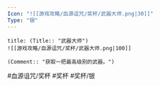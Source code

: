 ```yaml
---
Icon: "![[游戏攻略/血源诅咒/奖杯/武器大师.png|30]]"
Type: "银"
---
```

```ad-common-silver-trophy
title: (Title:: "武器大师")
![[游戏攻略/血源诅咒/奖杯/武器大师.png|100]]

(Comment:: "获取一把最高级别的武器。")
```

#血源诅咒/奖杯 #奖杯 #奖杯/银
